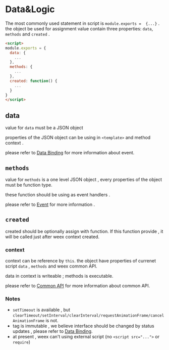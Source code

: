 # Data&Logic

The most commonly used statement in script is   `module.exports =  {...}`  .  the object be used for assignment value contain three properties:  `data`, `methods` and `created` .

```html
<script>
module.exports = {
  data: {
    ...
  },
  methods: {
    ...
  },
  created: function() {
    ...
  }
}
</script>
```

## data

value for `data` must be a JSON object

properties of the JSON object can be using in `<template>` and method context .  

please refer to [Data Binding](data-binding.md)  for more information about event.

## `methods`

value for `methods` is a one level JSON object , every properties of the object must be function type.

these function should be using as event handlers .

please refer to [Event](events.md)  for more information .

## `created`

created should be optionally assign with function.  If this function provide , it will be called  just after weex context created.  

###  context

context can be reference by `this`. the object have properties of currenet script  `data` , `methods`  and  weex common API.

data in context is writeable ; methods is executable.

please refer to [Common API](../core-concepts/api.md)  for more information about common API.

###  Notes

- `setTimeout` is available , but  `clearTimeout/setInterval/clearInterval/requestAnimationFrame/cancelAnimationFrame` is not.
-  tag is immutable , we believe interface should be changed by status updates , please refer to [Data Binding](data-binding.md).
-  at present , weex can't using external script (no `<script src="...">`  or `require`) 
